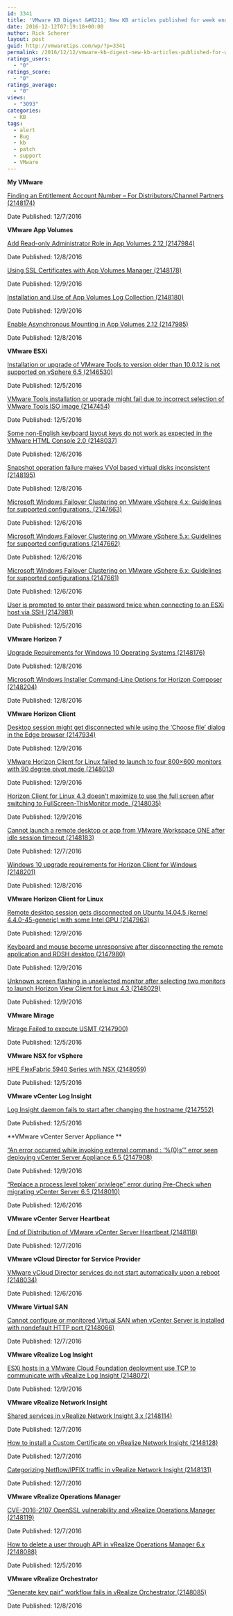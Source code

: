 ```yaml
---
id: 3341
title: 'VMware KB Digest &#8211; New KB articles published for week ending 12/10/16'
date: 2016-12-12T07:19:18+00:00
author: Rick Scherer
layout: post
guid: http://vmwaretips.com/wp/?p=3341
permalink: /2016/12/12/vmware-kb-digest-new-kb-articles-published-for-week-ending-121016/
ratings_users:
  - "0"
ratings_score:
  - "0"
ratings_average:
  - "0"
views:
  - "3093"
categories:
  - KB
tags:
  - alert
  - Bug
  - kb
  - patch
  - support
  - VMware
---
```

**My VMware**
  
[Finding an Entitlement Account Number – For Distributors/Channel Partners (2148174)](http://bit.ly/2hEI4s4)
  
Date Published: 12/7/2016

**VMware App Volumes**
  
[Add Read-only Administrator Role in App Volumes 2.12 (2147984)](http://bit.ly/2gw6mbv)
  
Date Published: 12/8/2016
  
[Using SSL Certificates with App Volumes Manager (2148178)](http://bit.ly/2hELIC8)
  
Date Published: 12/9/2016
  
[Installation and Use of App Volumes Log Collection (2148180)](http://bit.ly/2gwfpJw)
  
Date Published: 12/9/2016
  
[Enable Asynchronous Mounting in App Volumes 2.12 (2147985)](http://bit.ly/2hEECO9)
  
Date Published: 12/8/2016

<!--more-->

**VMware ESXi**
  
[Installation or upgrade of VMware Tools to version older than 10.0.12 is not supported on vSphere 6.5 (2146530)](http://bit.ly/2gwdJQq)
  
Date Published: 12/5/2016
  
[VMware Tools installation or upgrade might fail due to incorrect selection of VMware Tools ISO image (2147454)](http://bit.ly/2hEB1PS)
  
Date Published: 12/5/2016
  
[Some non-English keyboard layout keys do not work as expected in the VMware HTML Console 2.0 (2148037)](http://bit.ly/2gwmwld)
  
Date Published: 12/6/2016
  
[Snapshot operation failure makes VVol based virtual disks inconsistent (2148195)](http://bit.ly/2hEOhEh)
  
Date Published: 12/8/2016
  
[Microsoft Windows Failover Clustering on VMware vSphere 4.x: Guidelines for supported configurations. (2147663)](http://bit.ly/2gwklhn)
  
Date Published: 12/6/2016
  
[Microsoft Windows Failover Clustering on VMware vSphere 5.x: Guidelines for supported configurations (2147662)](http://bit.ly/2hEA8qG)
  
Date Published: 12/6/2016
  
[Microsoft Windows Failover Clustering on VMware vSphere 6.x: Guidelines for supported configurations (2147661)](http://bit.ly/2gwhkhq)
  
Date Published: 12/6/2016
  
[User is prompted to enter their password twice when connecting to an ESXi host via SSH (2147981)](http://bit.ly/2hEIRJn)
  
Date Published: 12/5/2016
  
**VMware Horizon 7** 
  
[Upgrade Requirements for Windows 10 Operating Systems (2148176)](http://bit.ly/2gwhFRb)
  
Date Published: 12/8/2016
  
[Microsoft Windows Installer Command-Line Options for Horizon Composer (2148204)](http://bit.ly/2hELj2q)
  
Date Published: 12/8/2016

**VMware Horizon Client**
  
[Desktop session might get disconnected while using the ‘Choose file’ dialog in the Edge browser (2147934)](http://bit.ly/2gwhl4Y)
  
Date Published: 12/9/2016
  
[VMware Horizon Client for Linux failed to launch to four 800×600 monitors with 90 degree pivot mode (2148013)](http://bit.ly/2hEIvCG)
  
Date Published: 12/9/2016
  
[Horizon Client for Linux 4.3 doesn’t maximize to use the full screen after switching to FullScreen-ThisMonitor mode. (2148035)](http://bit.ly/2gwcNv6)
  
Date Published: 12/9/2016
  
[Cannot launch a remote desktop or app from VMware Workspace ONE after idle session timeout (2148183)](http://bit.ly/2hEExdn)
  
Date Published: 12/7/2016
  
[Windows 10 upgrade requirements for Horizon Client for Windows (2148201)](http://bit.ly/2gwpy90)
  
Date Published: 12/8/2016

**VMware Horizon Client for Linux** 
  
[Remote desktop session gets disconnected on Ubuntu 14.04.5 (kernel 4.4.0-45-generic) with some Intel GPU (2147963)](http://bit.ly/2hEI6jG)
  
Date Published: 12/9/2016
  
[Keyboard and mouse become unresponsive after disconnecting the remote application and RDSH desktop (2147980)](http://bit.ly/2gw9Gn9)
  
Date Published: 12/9/2016
  
[Unknown screen flashing in unselected monitor after selecting two monitors to launch Horizon View Client for Linux 4.3 (2148029)](http://bit.ly/2hEOjvT)
  
Date Published: 12/9/2016

**VMware Mirage** 
  
[Mirage Failed to execute USMT (2147900)](http://bit.ly/2gwjeOY)
  
Date Published: 12/5/2016

**VMware NSX for vSphere**
  
[HPE FlexFabric 5940 Series with NSX (2148059)](http://bit.ly/2hEBMZl)
  
Date Published: 12/5/2016

**VMware vCenter Log Insight**
  
[Log Insight daemon fails to start after changing the hostname (2147552)](http://bit.ly/2gwjY6v)
  
Date Published: 12/5/2016

**VMware vCenter Server Appliance **
  
[“An error occurred while invoking external command : ‘%(0)s&#8217;” error seen deploying vCenter Server Appliance 6.5 (2147908)](http://bit.ly/2hEEEWh)
  
Date Published: 12/9/2016
  
 [“Replace a process level token’ privilege” error during Pre-Check when migrating vCenter Server 6.5 (2148010)](http://bit.ly/2gwpzd4)
  
Date Published: 12/6/2016

**VMware vCenter Server Heartbeat**
  
[End of Distribution of VMware vCenter Server Heartbeat (2148118)](http://bit.ly/2hEAopw)
  
Date Published: 12/7/2016

**VMware vCloud Director for Service Provider**
  
[VMware vCloud Director services do not start automatically upon a reboot (2148034)](http://bit.ly/2gwa9pl)
  
Date Published: 12/6/2016

**VMware Virtual SAN** 
  
[Cannot configure or monitored Virtual SAN when vCenter Server is installed with nondefault HTTP port (2148066)](http://bit.ly/2hEITkt)
  
Date Published: 12/7/2016

**VMware vRealize Log Insight**
  
[ESXi hosts in a VMware Cloud Foundation deployment use TCP to communicate with vRealize Log Insight (2148072)](http://bit.ly/2gwfa1j)
  
Date Published: 12/9/2016

**VMware vRealize Network Insight** 
  
[Shared services in vRealize Network Insight 3.x (2148114)](http://bit.ly/2hEAXQe)
  
Date Published: 12/7/2016
  
[How to install a Custom Certificate on vRealize Network Insight (2148128)](http://bit.ly/2gwhHZj)
  
Date Published: 12/7/2016
  
[Categorizing Netflow/IPFIX traffic in vRealize Network Insight (2148131)](http://bit.ly/2hELkDw)
  
Date Published: 12/7/2016

**VMware vRealize Operations Manager**
  
[CVE-2016-2107 OpenSSL vulnerability and vRealize Operations Manager (2148119)](http://bit.ly/2gwjZaz)
  
Date Published: 12/7/2016
  
[How to delete a user through API in vRealize Operations Manager 6.x (2148088)](http://bit.ly/2hEGjLw)
  
Date Published: 12/5/2016

**VMware vRealize Orchestrator**
  
[“Generate key pair” workflow fails in vRealize Orchestrator (2148085)](http://bit.ly/2gwcPmI)
  
Date Published: 12/8/2016